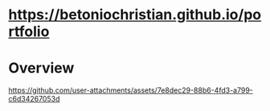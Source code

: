 # https://betoniochristian.github.io/portfolio

# Overview
https://github.com/user-attachments/assets/7e8dec29-88b6-4fd3-a799-c6d34267053d
